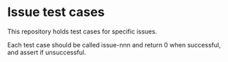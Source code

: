 # Issue test cases

This repository holds test cases for specific issues.

Each test case should be called issue-nnn and return 0 when successful, and assert if unsuccessful.


